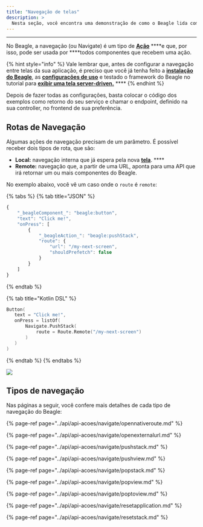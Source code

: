 ```yaml
---
title: "Navegação de telas"
description: >
  Nesta seção, você encontra uma demonstração de como o Beagle lida com navegação de tela.
---
```


---

No Beagle, a navegação \(ou Navigate\) é um tipo de [**Ação**](../api/api-acoes/) ****e que, por isso, pode ser usada por ****todos componentes que recebem uma ação. 

{% hint style="info" %}
Vale lembrar que, antes de configurar a navegação entre telas da sua aplicação, é preciso que você já tenha feito a [**instalação do Beagle**](../get-started/installing-beagle/), as [**configurações de uso**](../get-started/using-beagle/) e testado o framework do Beagle no tutorial para [**exibir uma tela server-driven.**](../tutoriais/exibindo-uma-tela.md) ****
{% endhint %}

Depois de fazer todas as configurações, basta colocar o código dos exemplos como retorno do seu serviço e chamar o endpoint, definido na sua controller, no frontend de sua preferência.

## Rotas de Navegação

Algumas ações de navegação precisam de um parâmetro. É possível receber dois tipos de rota, que são:

* **Local:** navegação interna que já espera pela nova [**tela**](../api/screen/). ****
* **Remote:**  navegação que, a partir de uma URL, aponta para uma API que irá retornar um ou mais componentes do Beagle. 

No exemplo abaixo, você vê um caso onde o `route` é `remote`:

{% tabs %}
{% tab title="JSON" %}
```javascript
{
    "_beagleComponent_": "beagle:button",
    "text": "Click me!",
    "onPress": [
        {
            "_beagleAction_": "beagle:pushStack",
            "route": {
                "url": "/my-next-screen",
                "shouldPrefetch": false
            }
        }
    ]
}
```
{% endtab %}

{% tab title="Kotlin DSL" %}
```kotlin
Button(
   text = "Click me!",
   onPress = listOf(
       Navigate.PushStack(
           route = Route.Remote("/my-next-screen")
       )
   )
)
```
{% endtab %}
{% endtabs %}

![](../.gitbook/assets/navigate-remote.gif)



## Tipos de navegação

Nas páginas a seguir, você confere mais detalhes de cada tipo de navegação do Beagle: 

{% page-ref page="../api/api-acoes/navigate/opennativeroute.md" %}

{% page-ref page="../api/api-acoes/navigate/openexternalurl.md" %}

{% page-ref page="../api/api-acoes/navigate/pushstack.md" %}

{% page-ref page="../api/api-acoes/navigate/pushview.md" %}

{% page-ref page="../api/api-acoes/navigate/popstack.md" %}

{% page-ref page="../api/api-acoes/navigate/popview.md" %}

{% page-ref page="../api/api-acoes/navigate/poptoview.md" %}

{% page-ref page="../api/api-acoes/navigate/resetapplication.md" %}

{% page-ref page="../api/api-acoes/navigate/resetstack.md" %}
